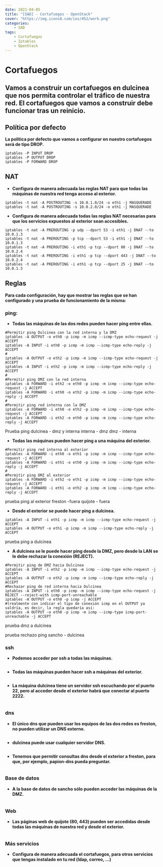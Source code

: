 ```yaml
---
date: 2021-04-05
title: "[SAD] - Cortafuegos - OpenStack"
cover: "https://img.icons8.com/ios/452/work.png"
categories: 
    - SAD
tags:
    - Cortafuegos
    - Iptables
    - OpenStack
---
```


# Cortafuegos

## Vamos a construir un cortafuegos en dulcinea que nos permita controlar el tráfico de nuestra red. El cortafuegos que vamos a construir debe funcionar tras un reinicio.

## Política por defecto

**La política por defecto que vamos a configurar en nuestro cortafuegos será de tipo DROP.**
```shell
iptables -P INPUT DROP
iptables -P OUTPUT DROP
iptables -P FORWARD DROP
```

## NAT

* **Configura de manera adecuada las reglas NAT para que todas las máquinas de nuestra red tenga acceso al exterior.**

```shell
iptables -t nat -A POSTROUTING -s 10.0.1.0/24 -o eth1 -j MASQUERADE
iptables -t nat -A POSTROUTING -s 10.0.2.0/24 -o eth1 -j MASQUERADE
```

* **Configura de manera adecuada todas las reglas NAT necesarias para que los servicios expuestos al exterior sean accesibles.**

```shell
iptables -t nat -A PREROUTING -p udp --dport 53 -i eth1 -j DNAT --to 10.0.1.3
iptables -t nat -A PREROUTING -p tcp --dport 53 -i eth1 -j DNAT --to 10.0.1.3
iptables -t nat -A PREROUTING -i eth1 -p tcp --dport 80 -j DNAT --to 10.0.2.4
iptables -t nat -A PREROUTING -i eth1 -p tcp --dport 443 -j DNAT --to 10.0.2.4
iptables -t nat -A PREROUTING -i eth1 -p tcp --dport 25 -j DNAT --to 10.0.1.3
```

## Reglas

**Para cada configuración, hay que mostrar las reglas que se han configurado y una prueba de funcionamiento de la misma:**

### ping:

* **Todas las máquinas de las dos redes pueden hacer ping entre ellas.**

```shell
#Permitir ping Dulcinea con la red interna y la DMZ
iptables -A OUTPUT -o eth0 -p icmp -m icmp --icmp-type echo-request -j ACCEPT
iptables -A INPUT -i eth0 -p icmp -m icmp --icmp-type echo-reply -j ACCEPT
#
iptables -A OUTPUT -o eth2 -p icmp -m icmp --icmp-type echo-request -j ACCEPT
iptables -A INPUT -i eth2 -p icmp -m icmp --icmp-type echo-reply -j ACCEPT
#
#Permitir ping DMZ con la red interna
iptables -A FORWARD -i eth2 -o eth0 -p icmp -m icmp --icmp-type echo-request -j ACCEPT
iptables -A FORWARD -i eth0 -o eth2 -p icmp -m icmp --icmp-type echo-reply -j ACCEPT
#
#Permitir ping red interna con la DMZ
iptables -A FORWARD -i eth0 -o eth2 -p icmp -m icmp --icmp-type echo-request -j ACCEPT
iptables -A FORWARD -i eth2 -o eth0 -p icmp -m icmp --icmp-type echo-reply -j ACCEPT
```

Prueba ping
dulcinea - dmz y interna
interna - dmz
dmz - interna

* **Todas las máquinas pueden hacer ping a una máquina del exterior.**

```shell
#Permitir ping red interna al exterior
iptables -A FORWARD -i eth0 -o eth1 -p icmp -m icmp --icmp-type echo-request -j ACCEPT
iptables -A FORWARD -i eth1 -o eth0 -p icmp -m icmp --icmp-type echo-reply -j ACCEPT
#
#Permitir ping DMZ al exterior
iptables -A FORWARD -i eth2 -o eth1 -p icmp -m icmp --icmp-type echo-request -j ACCEPT
iptables -A FORWARD -i eth1 -o eth2 -p icmp -m icmp --icmp-type echo-reply -j ACCEPT
```

prueba ping al exterior
freston -fuera
quijote - fuera

* **Desde el exterior se puede hacer ping a dulcinea.**

```shell
iptables -A INPUT -i eth1 -p icmp -m icmp --icmp-type echo-request -j ACCEPT
iptables -A OUTPUT -o eth1 -p icmp -m icmp --icmp-type echo-reply -j ACCEPT
```

prueba ping a dulcinea

* **A dulcinea se le puede hacer ping desde la DMZ, pero desde la LAN se le debe rechazar la conexión (REJECT).**

```shell
#Permitir ping de DMZ hacia Dulcinea
iptables -A INPUT -i eth2 -p icmp -m icmp --icmp-type echo-request -j ACCEPT
iptables -A OUTPUT -o eth2 -p icmp -m icmp --icmp-type echo-reply -j ACCEPT
#Rechazar ping de red interna hacia Dulcinea
iptables -A INPUT -i eth0 -p icmp -m icmp --icmp-type echo-request -j REJECT --reject-with icmp-port-unreachable
iptables -A OUTPUT -o eth0 -p icmp -j ACCEPT
#(realmente con indicar el tipo de conexión icmp en el OUTPUT ya valdría, es decir, la regla quedaría así:
iptables -A OUTPUT -o eth0 -p icmp -m icmp --icmp-type icmp-port-unreachable -j ACCEPT
```

prueba dmz a dulcinea

prueba rechazo ping sancho - dulcinea

### ssh

* **Podemos acceder por ssh a todas las máquinas.**

```shell

```

* **Todas las máquinas pueden hacer ssh a máquinas del exterior.**

```shell

```

* **La máquina dulcinea tiene un servidor ssh escuchando por el puerto 22, pero al acceder desde el exterior habrá que conectar al puerto 2222.**

```shell

```


### dns

* **El único dns que pueden usar los equipos de las dos redes es freston, no pueden utilizar un DNS externo.**

```shell

```

* **dulcinea puede usar cualquier servidor DNS.**

```shell

```

* **Tenemos que permitir consultas dns desde el exterior a freston, para que, por ejemplo, papion-dns pueda preguntar.**

```shell

```


### Base de datos

* **A la base de datos de sancho sólo pueden acceder las máquinas de la DMZ.**

```shell

```


### Web

* **Las páginas web de quijote (80, 443) pueden ser accedidas desde todas las máquinas de nuestra red y desde el exterior.**

```shell

```


### Más servicios

* **Configura de manera adecuada el cortafuegos, para otros servicios que tengas instalado en tu red (ldap, correo, ...)**

```shell

```
